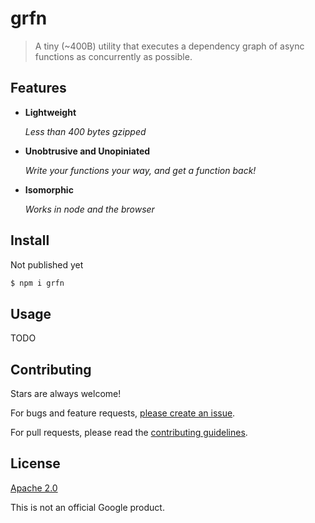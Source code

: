 # grfn

> A tiny (~400B) utility that executes a dependency graph of async functions as concurrently as possible.

## Features

- **Lightweight**

  _Less than 400 bytes gzipped_

- **Unobtrusive and Unopiniated**

  _Write your functions your way, and get a function back!_

- **Isomorphic**

  _Works in node and the browser_

## Install

Not published yet

```sh
$ npm i grfn
```

## Usage

TODO

## Contributing

Stars are always welcome!

For bugs and feature requests, [please create an issue](https://github.com/TomerAberbach/grfn/issues/new).

For pull requests, please read the [contributing guidelines](https://github.com/TomerAberbach/grfn/blob/main/contributing.md).

## License

[Apache 2.0](https://github.com/TomerAberbach/grfn/blob/main/license)

This is not an official Google product.
